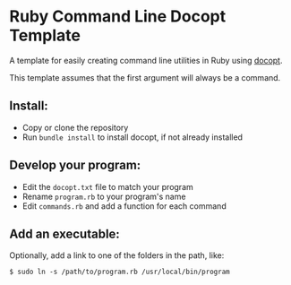 Ruby Command Line Docopt Template
=================================

A template for easily creating command line utilities in Ruby using
[docopt](http://docopt.org/).

This template assumes that the first argument will always be a 
command.


Install:
--------

- Copy or clone the repository
- Run `bundle install` to install docopt, if not already installed


Develop your program:
---------------------

- Edit the `docopt.txt` file to match your program
- Rename `program.rb` to your program's name
- Edit `commands.rb` and add a function for each command


Add an executable:
------------------

Optionally, add a link to one of the folders in the path, like:

	$ sudo ln -s /path/to/program.rb /usr/local/bin/program

